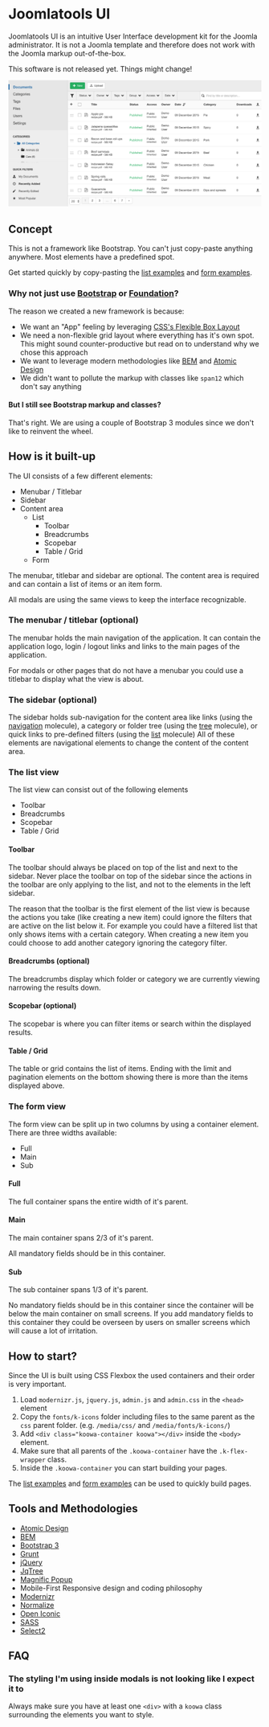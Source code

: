 # Joomlatools UI

Joomlatools UI is an intuitive User Interface development kit for the Joomla administrator.
It is not a Joomla template and therefore does not work with the Joomla markup out-of-the-box.

<p class="sg-alert">This software is not released yet. Things might change!</p>

![DOCman using Joomlatools UI](/joomlatools/images/docman.png)

## Concept

This is not a framework like Bootstrap. You can't just copy-paste anything anywhere. Most elements have a predefined spot. 

Get started quickly by copy-pasting the [list examples](/#/section/4) and [form examples](/#/section/5).

### Why not just use [Bootstrap](http://getbootstrap.com/) or [Foundation](http://foundation.zurb.com/)?

The reason we created a new framework is because:

- We want an "App" feeling by leveraging [CSS's Flexible Box Layout](https://www.w3.org/TR/css-flexbox-1/)
- We need a non-flexible grid layout where everything has it's own spot. This might sound counter-productive but read on to understand why we chose this approach
- We want to leverage modern methodologies like [BEM](https://en.bem.info/methodology/) and [Atomic Design](http://atomicdesign.bradfrost.com/)
- We didn't want to pollute the markup with classes like `span12` which don't say anything

#### But I still see Bootstrap markup and classes?

That's right. We are using a couple of Bootstrap 3 modules since we don't like to reinvent the wheel.

## How is it built-up

The UI consists of a few different elements:

- Menubar / Titlebar
- Sidebar
- Content area
  - List
    - Toolbar
    - Breadcrumbs
    - Scopebar
    - Table / Grid
  - Form
  
The menubar, titlebar and sidebar are optional.
The content area is required and can contain a list of items or an item form.

All modals are using the same views to keep the interface recognizable.

### The menubar / titlebar (optional)

The menubar holds the main navigation of the application.
It can contain the application logo, login / logout links and links to the main pages of the application.

For modals or other pages that do not have a menubar you could use a titlebar to display what the view is about.

### The sidebar (optional)

The sidebar holds sub-navigation for the content area like links (using the [navigation](/#/section/2.16) molecule), a category or folder tree (using the [tree](/#/section/2.26) molecule), or quick links to pre-defined filters (using the [list](/#/section/2.13) molecule)
All of these elements are navigational elements to change the content of the content area.

### The list view

The list view can consist out of the following elements

- Toolbar
- Breadcrumbs
- Scopebar
- Table / Grid

#### Toolbar

The toolbar should always be placed on top of the list and next to the sidebar.
Never place the toolbar on top of the sidebar since the actions in the toolbar are only applying to the list, and not to the elements in the left sidebar.

The reason that the toolbar is the first element of the list view is because the actions you take (like creating a new item) could ignore the filters that are active on the list below it.
For example you could have a filtered list that only shows items with a certain category. When creating a new item you could choose to add another category ignoring the category filter.

#### Breadcrumbs (optional)

The breadcrumbs display which folder or category we are currently viewing narrowing the results down.

#### Scopebar (optional)

The scopebar is where you can filter items or search within the displayed results.

#### Table / Grid

The table or grid contains the list of items. Ending with the limit and pagination elements on the bottom showing there is more than the items displayed above.

### The form view

The form view can be split up in two columns by using a container element. There are three widths available:

- Full
- Main
- Sub

#### Full

The full container spans the entire width of it's parent.

#### Main

The main container spans 2/3 of it's parent.

All mandatory fields should be in this container.

#### Sub

The sub container spans 1/3 of it's parent.

No mandatory fields should be in this container since the container will be below the main container on small screens.
If you add mandatory fields to this container they could be overseen by users on smaller screens which will cause a lot of irritation.

## How to start?

Since the UI is built using CSS Flexbox the used containers and their order is very important. 

1. Load `modernizr.js`, `jquery.js`, `admin.js` and `admin.css` in the `<head>` element
2. Copy the `fonts/k-icons` folder including files to the same parent as the `css` parent folder. (e.g. `/media/css/` and `/media/fonts/k-icons/`)
3. Add `<div class="koowa-container koowa"></div>` inside the `<body>` element.
4. Make sure that all parents of the `.koowa-container` have the `.k-flex-wrapper` class.
5. Inside the `.koowa-container` you can start building your pages.

The [list examples](/#/section/4) and [form examples](/#/section/5) can be used to quickly build pages.

## Tools and Methodologies

- [Atomic Design](http://atomicdesign.bradfrost.com/)
- [BEM](http://getbem.com/)
- [Bootstrap 3](http://getbootstrap.com/)
- [Grunt](http://gruntjs.com/)
- [jQuery](https://jquery.com/)
- [JqTree](https://mbraak.github.io/jqTree/)
- [Magnific Popup](http://dimsemenov.com/plugins/magnific-popup/)
- Mobile-First Responsive design and coding philosophy
- [Modernizr](https://modernizr.com/)
- [Normalize](https://necolas.github.io/normalize.css/)
- [Open Iconic](https://useiconic.com/open)
- [SASS](http://sass-lang.com/)
- [Select2](https://select2.github.io/)

## FAQ

### The styling I'm using inside modals is not looking like I expect it to

Always make sure you have at least one `<div>` with a `koowa` class surrounding the elements you want to style.